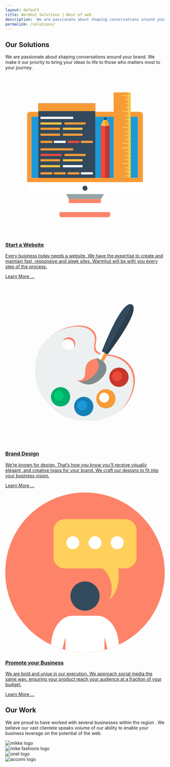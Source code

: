 ```yaml
---
layout: default
title: Warmhut Solutions | Best of web 
description: 'We are passionate about shaping conversations around your brand. We make it our priority to bring your ideas to life to those who matters most to your journey.'
permalink: /solutions/
---
```


<section class = 'division weather'>
  <div class = 'transparent about'>
    <h1>Our Solutions</h1>
    <div class = 'half'>
        <p>We are passionate about shaping conversations around your brand. We make it our priority to bring your ideas to life to those who matters most to your journey.
        </p>
    </div>
    <div class = 'flex-panel services'>
      <div class = 'flex-item trio'>
        <a href = '/solutions/web/'>
          <p class = 'center-text'>
            <svg class = 'svg-icon' xmlns="http://www.w3.org/2000/svg" viewBox="0 0 512 512"><style>.a{fill:#BDC3C7;}.b{fill:#ECF0F1;}.c{fill:#2B3E51;}.d{fill:#F4C342;}.e{fill:#F89B36;}.f{fill:#F4CC64;}.g{fill:#EE483C;}.h{fill:#32495D;}</style><radialGradient cx="256" cy="258" r="256" gradientTransform="matrix(1 0 0 -1 0 514)" gradientUnits="userSpaceOnUse"><stop offset="0.0051" stop-color="#95A5A6"/><stop offset="1" stop-color="#7F8C8D"/></radialGradient><circle cx="256" cy="256" r="256" fill="url(#SVGID_1_)"/><polygon points="307.5 399 204.5 399 194.5 382 317.5 382 " fill="#95A5A6"/><rect x="204" y="399" width="103" height="13" class="a"/><polygon points="337.5 441 174.5 441 204.5 412 307.5 412 " class="b"/><path d="M174 441v10c0 3.3 2.7 6 6 6h151c3.3 0 6-2.7 6-6v-10H174z" class="a"/><rect x="84" y="135" width="342" height="196" fill="#1C99D8"/><path d="M432 119H80c-5.5 0-10 4-10 9.5V345h372V128.5C442 123 437.5 119 432 119zM426 331H84V135h342V331z" class="c"/><path d="M70 345v27.5c0 5.5 4.5 10.5 10 10.5h352c5.5 0 10-5 10-10.5V345H70z" class="b"/><circle cx="256" cy="364" r="8" fill="#33495F"/><path d="M401.5 57H393v274h10V58.4C403 57.4 402.6 57 401.5 57z" class="d"/><path d="M350.5 57c-1.1 0-2.5 0.6-2.5 1.7v128.9 38.5 1.9V331h45V230.1v-6.1 -36.5V57H350.5z" class="e"/><path d="M377.2 65c-1.1 0-2 0.9-2 2 0 1.1 0.9 2 2.1 2H393v-4H377.2z" class="d"/><rect x="393" y="65" width="10" height="4" class="f"/><path d="M377.3 116c-1.1 0-2.1 0.9-2.1 2s0.9 2 2.1 2H393v-4H377.3z" class="d"/><rect x="393" y="116" width="10" height="4" class="f"/><path d="M377.3 167c-1.1 0-2.1 0.9-2.1 2s0.9 2 2.1 2H393v-4H377.3z" class="d"/><rect x="393" y="167" width="10" height="4" class="f"/><path d="M385.5 77c-1.1 0-2.1 1.4-2.1 2.5 0 1.1 0.9 2.5 2.1 2.5H393v-5H385.5z" class="d"/><rect x="393" y="77" width="10" height="5" class="f"/><path d="M385.5 91c-1.1 0-2.1 0.4-2.1 1.5s0.9 1.5 2.1 1.5H393v-3H385.5z" class="d"/><rect x="393" y="91" width="10" height="3" class="f"/><path d="M385.5 103c-1.1 0-2.1 0.9-2.1 2 0 1.1 0.9 2 2.1 2H393v-4H385.5z" class="d"/><rect x="393" y="103" width="10" height="4" class="f"/><path d="M385.5 129c-1.1 0-2.1 0.9-2.1 2 0 1.1 0.9 2 2.1 2H393v-4H385.5z" class="d"/><rect x="393" y="129" width="10" height="4" class="f"/><path d="M385.5 142c-1.1 0-2.1 0.9-2.1 2s0.9 2 2.1 2H393v-4H385.5z" class="d"/><rect x="393" y="142" width="10" height="4" class="f"/><path d="M385.5 155c-1.1 0-2.1 0.4-2.1 1.5 0 1.1 0.9 1.5 2.1 1.5H393v-3H385.5z" class="d"/><rect x="393" y="155" width="10" height="3" class="f"/><path d="M385.5 180c-1.1 0-2.1 1.4-2.1 2.5s0.9 2.5 2.1 2.5H393v-5H385.5z" class="d"/><rect x="393" y="180" width="10" height="5" class="f"/><path d="M385.5 193c-1.1 0-2.1 0.9-2.1 2 0 1.1 0.9 2 2.1 2H393v-4H385.5z" class="d"/><rect x="393" y="193" width="10" height="4" class="f"/><path d="M385.5 205c-1.1 0-2.1 1.4-2.1 2.5 0 1.1 0.9 2.5 2.1 2.5H393v-5H385.5z" class="d"/><rect x="393" y="205" width="10" height="5" class="f"/><path d="M377.3 218c-1.1 0-2.1 0.9-2.1 2s0.6 2 1.7 2L393 222V218H377.3z" class="d"/><rect x="393" y="218" width="10" height="4" class="f"/><path d="M377.2 232c-1.1 0-2 1.4-2 2.5 0 1.1 0.9 2.5 2.1 2.5H393v-5H377.2z" class="d"/><rect x="393" y="232" width="10" height="5" class="f"/><path d="M377.3 283c-1.1 0-2.1 0.9-2.1 2 0 1.1 0.9 2 2.1 2H393v-4H377.3z" class="d"/><rect x="393" y="283" width="10" height="4" class="f"/><path d="M385.5 245c-1.1 0-2.1 0.9-2.1 2s0.9 2 2.1 2H393v-4H385.5z" class="d"/><rect x="393" y="245" width="10" height="4" class="f"/><path d="M385.5 258c-1.1 0-2.1 0.9-2.1 2s0.9 2 2.1 2H393v-4H385.5z" class="d"/><rect x="393" y="258" width="10" height="4" class="f"/><path d="M385.5 271c-1.1 0-2.1 0.4-2.1 1.5s0.9 1.5 2.1 1.5H393v-3H385.5z" class="d"/><rect x="393" y="271" width="10" height="3" class="f"/><path d="M385.5 296c-1.1 0-2.1 1.4-2.1 2.5 0 1.1 0.9 2.5 2.1 2.5H393v-5H385.5z" class="d"/><rect x="393" y="296" width="10" height="5" class="f"/><path d="M385.5 309c-1.1 0-2.1 0.9-2.1 2s0.9 2 2.1 2H393v-4H385.5z" class="d"/><rect x="393" y="309" width="10" height="4" class="f"/><path d="M385.5 322c-1.1 0-2.1 0.9-2.1 2 0 1.1 0.9 2 2.1 2H393v-4H385.5z" class="d"/><rect x="393" y="322" width="10" height="4" class="f"/><path d="M321 178.7V165h0.5c0 0 0 0 0 0s0 0 0 0H321v-0.2c-10 0-12.3-2.3-13.5-3.2 -0.3-0.2-0.5-0.4-0.5-0.4V331h14V178.7z" class="g"/><path d="M334.3 161.7C333.2 162.7 330 164 321 164v1 13.7V331h14V161.2C335 161.2 334.6 161.5 334.3 161.7z" fill="#C6362B"/><polygon points="321.5 165 321.5 165 321.5 165 " fill="#EC7C2D"/><rect x="106" y="92" width="183" height="239" class="h"/><rect x="106" y="92" width="183" height="25" class="c"/><rect x="113" y="135" width="105" height="7" class="b"/><rect x="113" y="153" width="68" height="7" class="d"/><rect x="185" y="170" width="63" height="7" class="d"/><rect x="156" y="212" width="38" height="7" class="b"/><rect x="200" y="212" width="38" height="7" class="g"/><rect x="113" y="254" width="68" height="7" class="g"/><rect x="185" y="271" width="63" height="7" class="d"/><rect x="113" y="290" width="63" height="7" class="d"/><rect x="185" y="290" width="63" height="7" class="b"/><rect x="190" y="153" width="68" height="7" class="c"/><rect x="113" y="170" width="63" height="7" class="c"/><rect x="113" y="189" width="63" height="7" class="c"/><rect x="185" y="189" width="63" height="7" class="c"/><rect x="113" y="212" width="38" height="7" class="c"/><rect x="243" y="212" width="38" height="7" class="c"/><rect x="113" y="236" width="105" height="7" class="c"/><rect x="190" y="254" width="68" height="7" class="c"/><rect x="113" y="271" width="63" height="7" class="c"/><rect x="113" y="313" width="38" height="7" class="c"/><rect x="156" y="313" width="38" height="7" class="c"/><rect x="200" y="313" width="38" height="7" class="c"/><rect x="243" y="313" width="38" height="7" class="b"/><path d="M321.4 135.6c-0.1-0.2-0.6-0.1-0.6-0.1 -0.2 0-0.3 0-0.4 0 0 0 0 0 0 0.1L315.2 145h5.6 6L321.4 135.6z" class="h"/><path d="M320.5 135.5C320.4 135.4 320.1 135.5 320.5 135.5L320.5 135.5z" class="h"/><path d="M326.8 145l-5.4-9.4c-0.1-0.2-0.6-0.1-0.6-0.1V145H326.8z" fill="#2A3E4F"/><path d="M334.8 160L326.8 145h-6 -5.6l-8 15c-0.2 0.4-0.3 1-0.2 1.4 1.2 0.9 3.3 3.3 13.7 3.3 0 0 0.2 0 0.2 0 8.9 0 12.6-2.2 13.7-3.2C334.9 161.2 335 160.4 334.8 160z" class="d"/><path d="M320.8 164.8c0 0 0.2 0 0.2 0 8.9 0 12.6-2.2 13.7-3.2 0.1-0.4 0.2-1.3 0-1.6L326.8 145h-6V164.8z" class="e"/></svg>
            </p>
          <h3 class = 'value'>Start a Website</h3>
          <p>Every business today needs a website. We have the expertise to create and maintain fast, responsive and sleek sites. Warmhut will be with you every step of the process.
          </p>
          <p class = 'green'>Learn More ...</p>
        </a>
      </div>
      <div class = 'flex-item trio' id = 'graphics'>
        <a href = '/solutions/brand/'>
          <p class = 'center-text'>
            <svg class = 'svg-icon' xmlns="http://www.w3.org/2000/svg" viewBox="0 0 512 512"><style>.a{fill:#94A5A6;}.b{fill:#F4C342;}.c{fill:#F89B36;}</style><radialGradient cx="256" cy="258" r="256" gradientTransform="matrix(1 0 0 -1 0 514)" gradientUnits="userSpaceOnUse"><stop offset="0" stop-color="#04BE9E"/><stop offset="1" stop-color="#00A185"/></radialGradient><circle cx="256" cy="256" r="256" fill="url(#SVGID_1_)"/><path d="M337.5 228.9c-49-4.8-51.1-14.5-45.5-46.2s-29-60.7-91.8-42.1c-62.8 18.6-115.9 72.4-95.2 175.9 0 0 28.3 101.4 125.6 116.6 97.3 15.2 158-19.3 180.1-89C432.8 274.5 386.5 233.7 337.5 228.9zM204 214.4c-11.6 0-21-9.4-21-21 0-5.4 2-10.3 5.3-14 -1 1.6-1.8 3.3-2.4 5.1 3.8-3.6 8.9-5.9 14.6-5.9 11.6 0 21 9.4 21 21 0 2.2-0.3 4.2-0.9 6.2 0.4-0.4 0.8-0.8 1.2-1.2C218.2 210.5 211.6 214.4 204 214.4z" class="a"/><path d="M332.7 232.4c-49-4.8-51.1-14.5-45.5-46.2s-29-60.7-91.8-42.1c-62.8 18.6-115.9 72.4-95.2 175.9 0 0 28.3 101.4 125.6 116.6s158-19.3 180.1-89C427.9 277.9 381.7 237.2 332.7 232.4zM204 214.4c-11.6 0-21-9.4-21-21s9.4-21 21-21c11.6 0 21 9.4 21 21S215.7 214.4 204 214.4z" fill="#ECF0F1"/><circle cx="365.1" cy="300.7" r="31" fill="#C6362B"/><circle cx="359.6" cy="297.2" r="15.9" fill="#EE483C"/><path d="M406.5 67.6l-87.4 155.1 -9-5.1C310.1 217.5 373.7 49.9 406.5 67.6z" fill="#32495D"/><path d="M406.5 67.6l-87.4 155.1 9.2 5.2C328.4 227.8 438.6 86.5 406.5 67.6z" fill="#2A3E4F"/><rect x="302.3" y="220.9" transform="matrix(-0.8711 -0.491 0.491 -0.8711 470.1683 591.4255)" width="20.7" height="26.2" class="b"/><rect x="312" y="223.5" transform="matrix(-0.8711 -0.491 0.491 -0.8711 477.3548 598.3921)" width="10.3" height="26.2" class="c"/><path d="M297.2 240.4c0 0-39.8-1.1-40.2 39.1 -0.4 40.1-26.2 29.6-26.2 29.6s36.2 35.2 76.1-3c34.4-32.9 8.3-55.5 8.3-55.5L297.2 240.4z" class="a"/><path d="M315.3 250.5l-18-10.2c0 0-2.5-0.1-6.3 0.5 2.3 2.2 24.1 24.1-8.5 55.3 -16.8 16.1-32.9 19.1-46 17.3 11.7 8.1 40 21.7 70.5-7.5C341.3 273.2 315.3 250.5 315.3 250.5z" fill="#7E8C8D"/><circle cx="323.1" cy="369.7" r="31" class="c"/><circle cx="317.5" cy="366.2" r="15.9" class="b"/><circle cx="252" cy="394.5" r="31" fill="#1380B6"/><circle cx="246.5" cy="391.1" r="15.9" fill="#1C99D8"/><circle cx="177.5" cy="363.5" r="31" fill="#00AF67"/><circle cx="172" cy="360" r="15.9" fill="#00CA77"/></svg>  
          </p>
          <h3 class = 'value'>Brand Design</h3>
          <p>We’re known for design. That’s how you know you’ll receive visually elegant, and creative logos for your brand. We craft our designs to fit into your business vision.</p>
          <p class = 'green'>Learn More ...</p>
        </a>
      </div>
      <div class = 'flex-item trio' id = 'social'>
        <a href = '/solutions/social/'>
        <p class = 'center-text'>
          <svg class = 'svg-icon' xmlns="http://www.w3.org/2000/svg" viewBox="0 0 505 505"><style>.a{fill:#FD8469;}.b{fill:#FFF;}</style><circle cx="252.5" cy="252.5" r="252.5" class="a"/><path d="M505 252.5c0 100.9-59.2 188-144.8 228.4 -11.6 5.5-23.7 10.1-36.2 13.8 -3.2 1-6.5 1.9-9.8 2.7 -19.8 5-40.5 7.6-61.8 7.6s-42-2.6-61.8-7.6c-3.3-0.8-6.5-1.7-9.8-2.7 -12.5-3.7-24.6-8.3-36.2-13.8C59.2 440.5 0 353.4 0 252.5 0 113 113 0 252.5 0S505 113 505 252.5z" class="a"/><circle cx="252.5" cy="327.2" r="46.2" fill="#324A5E"/><path d="M360.2 480.9c-11.6 5.5-23.7 10.1-36.2 13.8l-9.8-37.3v40c-19.8 5-40.5 7.6-61.8 7.6s-42-2.6-61.8-7.6v-40l-9.8 37.3c-12.5-3.7-24.6-8.3-36.2-13.8l1.5-12.1c5.4-45.7 33.9-79.2 67.2-79.2h78.1c33.3 0 61.8 33.5 67.2 79.2L360.2 480.9z" class="b"/><path d="M380 84.1H188.6C169 84.1 153 100 153 119.7v84.7c0 19.6 15.9 35.6 35.6 35.6h119.5c23.6 20.2 38.1 56 22.5 99.2 24.5-24.8 33.8-62.7 26.4-99.2h23.1c19.6 0 35.6-15.9 35.6-35.6v-84.7C415.6 100 399.7 84.1 380 84.1z" fill="#FFD05B"/><circle cx="214" cy="158.5" r="20.6" class="b"/><circle cx="284.3" cy="158.5" r="20.6" class="b"/><circle cx="354.6" cy="158.5" r="20.6" class="b"/></svg>
        </p>
        <h3 class = 'value'>Promote your Business</h3>
        <p> We are bold and uniue in our execution. We approach social media the same way, ensuring your product reach your audience at a fraction of your budget.</p>
          <p class = 'green'>Learn More ...</p>
        </a>
      </div>
    </div>
    <!--<div class = 'transparent'>
      <h2>Why use Warmhut</h2>
      <span class = 'special-border'></span>
      <div class = 'flex-panel'>
        <div class = 'flex-item duo'>
        <div class = 'screen-bar'>
          <div class = 'toggle-icons'></div>
        </div>
    </div>-->
    <div class = 'transparent'>
        <h2>Our Work</h2>
        <div class = 'half'>
        <p>We are proud to have worked with several businesses within the region
            . We believe our vast clientele speaks volume 
            of our ability to enable your business leverage on the potential of the 
            web.
        </p>
        </div>
        <div class ='flex-panel'>
        <section class = 'carousel'>
            <div class = 'nav'></div>
            <div class = 'container'>
              <div class = 'slide project'>
              <img src = '{{ site.baseurl }}/assets/logos/sikke.svg' alt = 'mikke logo'>
              </div>
              <div class = 'slide project'>
              <img src = '{{ site.baseurl }}/assets/logos/mike.svg' alt = 'mike fashions logo'>
              </div>
              <div class = 'slide project'>
              <img src = '{{ site.baseurl }}/assets/logos/onel.svg' alt = 'onel logo'>
              </div>
              <div class = 'slide project'>
              <img src = '{{ site.baseurl }}/assets/logos/accomi.svg' alt = 'accomi logo'>
              </div>
            </div>
          </section>
        </div>
      </div>
       </div>
</section>